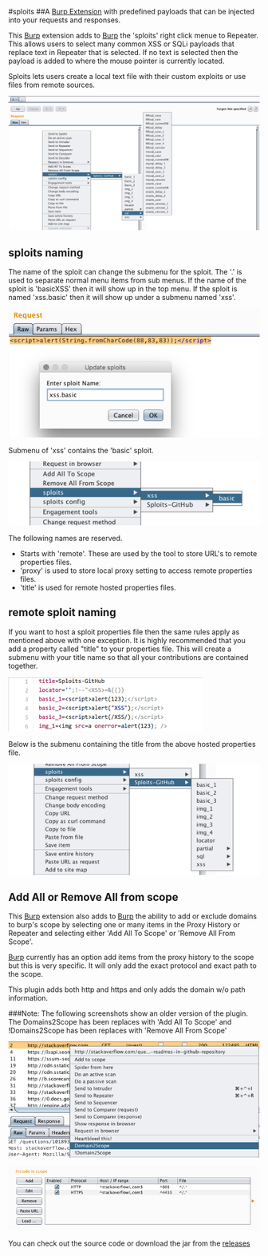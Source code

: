 #sploits
##A [Burp Extension](https://portswigger.net/) with predefined payloads that can be injected into your requests and responses.

This [Burp](https://portswigger.net/) extension  adds to [Burp](https://portswigger.net/) the 'sploits' right click menue to Repeater. This allows users to select many common XSS or SQLi payloads that replace text in Repeater that is selected. If no text is selected then the payload is added to where the mouse pointer is currently located. 

Sploits lets users create a local text file with their custom exploits or use files from remote sources. 

![](/showsploits.png )

## sploits naming 
The name of the sploit can change the submenu for the sploit. The '.' is used to separate normal menu items from sub menus. 
If the name of the sploit is 'basicXSS' then it will show up in the top menu. If the sploit is named 'xss.basic' then it will show up under a submenu named 'xss'.

![](/sploitname.png )

Submenu of 'xss' contains the 'basic' sploit.

![](/sploitmenu.png )

The following names are reserved.
- Starts with 'remote'. These are used by the tool to store URL's to remote properties files.
- 'proxy' is used to store local proxy setting to access remote properties files.
- 'title' is used for remote hosted properties files.

## remote sploit naming
If you want to host a sploit properties file then the same rules apply as mentioned above with one exception. It is highly recommended that you add a property called "title" to your properties file. This will create a submenu with your title name so that all your contributions are contained together.

![](/sploitprops.png )

Below is the submenu containing the title from the above hosted properties file.

![](/sploitpropsmenu.png )



## Add All or Remove All from scope

This [Burp](https://portswigger.net/) extension also adds to [Burp](https://portswigger.net/) the ability to add or exclude domains to burp's scope by selecting one or many items in the Proxy History or Repeater and selecting either 'Add All To Scope' or  'Remove All From Scope'.

[Burp](https://portswigger.net/) currently has an option add items from the proxy history to the scope but this is very specific. It will only add the exact protocol and exact path to the scope.

This plugin adds both http and https and only adds the domain w/o path information. 

###Note: The following screenshots show an older version of the plugin. The Domains2Scope has been replaces with 'Add All To Scope' and !Domains2Scope has been replaces with 'Remove All From Scope'

![Burp History: Right Click](/history-burp.png "Burp History: add or exclude domains from scope.")



![Burp Scope](/burp-scope.png "Both HTTPS and HTTP added to scope with only the domains names.")


You can check out the source code or download the jar from the [releases](https://github.com/summitt/domains2scope/releases)
